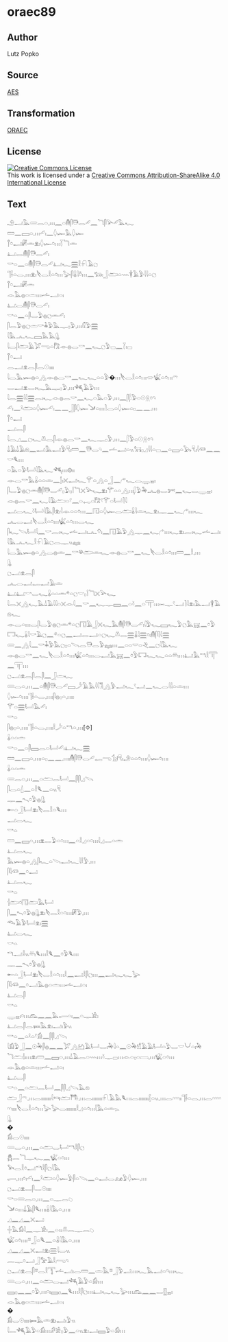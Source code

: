 # oraec89

## Author

Lutz Popko

## Source

[AES](https://github.com/simondschweitzer/aes)

## Transformation

[ORAEC](https://oraec.github.io/)

## License

<a rel="license" href="http://creativecommons.org/licenses/by-sa/4.0/"><img alt="Creative Commons License" style="border-width:0" src="https://i.creativecommons.org/l/by-sa/4.0/88x31.png" /></a><br />This work is licensed under a <a rel="license" href="http://creativecommons.org/licenses/by-sa/4.0/">Creative Commons Attribution-ShareAlike 4.0 International License</a>

## Text

𓄂𓂝𓅓𓄲𓂋𓏏𓈒𓏥𓈖𓏏𓄟𓋴𓇥𓂋𓄔𓈖𓆓𓋴𓅪𓄔𓅓𓆑<br>
𓏠𓈖𓈙𓏏𓈒𓏥𓄔𓏤𓈖𓆭𓆱𓅓𓆭𓆱<br>
𓐩𓏌𓂝𓏞𓏛𓁷𓏤𓆭𓆱𓏌𓏥𓇅𓆓𓏛<br>
𓂞𓂋𓄟𓋴𓇥𓂋𓄔𓏤<br>
𓎡𓏏𓈖𓏏𓄟𓋴𓇥𓂋𓄔𓂞𓆑𓈗𓎛𓍯𓄿𓐎<br>
𓊹𓌢𓏏𓂋𓈒𓏥𓁷𓏤𓌸𓂋𓎛𓏏𓏌𓏥𓅬𓋴𓏇𓇋𓏊𓏥𓈖𓃒𓏤𓃀𓂧𓏏𓇠𓇉𓄿𓅱𓇋𓇋𓏏𓐎<br>
𓐩𓏌𓂝𓏞𓏛<br>
𓁹𓅓𓐍𓏏𓏛𓏥𓌡𓂝𓏏𓏤<br>
𓂞𓂋𓄟𓋴𓇥𓂋𓄔𓏤<br>
𓎡𓏏𓈖𓏏𓋴𓂋𓅱𓐍𓐎𓏛𓄔𓏤<br>
𓋴𓂋𓅱𓐍𓐎𓏛𓎡𓇓𓅱𓅓𓊃𓊪𓅱𓈒𓏥𓏁𓅱𓈗<br>
𓇋𓅓𓂜𓆑𓈙𓅓𓅓𓊮<br>
𓇋𓂋𓋴𓂧𓄿𓅯𓂸𓏏𓀗𓁹𓐍𓂋𓎡𓈖𓆑𓐎𓅱𓊌𓈖𓇅𓏤𓊌<br>
𓐩𓏌𓂝<br>
𓂋𓂝𓁷𓂋𓋴𓂋𓇳𓏤𓏤𓏤𓏤<br>
𓇋𓂋𓅓𓆱𓐍𓏏𓂻𓁹𓐍𓂋𓎡𓈖𓆑𓆑𓏏𓏏𓅱�𓏥𓌸𓂋𓎛𓏏𓏌𓏥𓂌𓆤𓏏𓏌𓏥𓍼<br>
𓂋𓂝𓁷𓂋𓏤𓆑𓅓𓊃𓊪𓅱𓈒𓏥𓆈𓄿𓅱𓏥<br>
𓇋𓂋𓈗𓇋𓇋𓈗𓂋𓏤𓆑𓁹𓐍𓂋𓎡𓈖𓆑𓏏𓅓𓏏𓅱𓈒𓏥𓈖𓋴𓆄𓅱𓏏𓇳𓇶𓏌𓄹<br>
𓄔𓏤𓈖𓍲𓂧𓏏𓆭𓆱𓄔𓏤𓈖𓈖𓃀𓋴𓆭𓆱𓍁𓏏𓏥𓍘𓂋𓏏𓆭𓆱𓏏𓊪𓈖𓈖𓈒𓏥<br>
𓐩𓏌𓂝<br>
𓂝𓂋𓋴<br>
𓇋𓂋𓈎𓈖𓐎𓆑𓌨𓂋𓋴𓁹𓐍𓂋𓎡𓈖𓆑𓊃𓊪𓅱𓈒𓏥𓈖𓆄𓅱𓏏𓇳𓇶𓏌𓄹<br>
𓍑𓄿𓍑𓄿𓁶𓈖𓂝𓅓𓂝𓅱𓄛𓏤𓏠𓈖𓇥𓂋𓄹𓈖𓌡𓂝𓏏𓏭𓃙𓊪𓈎𓇋𓇋𓏏𓊌𓈖𓏏𓈙𓏏𓅂𓄛𓏤𓇋𓆛𓈖𓈖𓎡𓆰𓏥<br>
𓏏𓅓𓏏𓅱𓂡𓇋𓅓𓆑𓆈𓏥𓊗𓏤𓏤<br>
𓁹𓂋𓎡𓅓𓏇𓏏𓏏𓏛𓈖𓂭𓏤𓏴𓂝𓆑𓄝𓏏𓂻𓏏𓃀𓈖𓂐𓆑𓂋𓇾𓈇𓏤<br>
𓋴𓂋𓅱𓐍𓐎𓏛𓄟𓋴𓇥𓂋𓄔𓊪𓅱𓊪𓌉𓆓𓏴𓅪𓆑𓁷𓏤𓄝𓏏𓏏𓂻𓏥𓆄𓅱𓅆𓂜𓐍𓂋𓀒𓈖𓆑𓂋𓇾𓈇𓏤<br>
𓁹𓐍𓂋𓎡𓈖𓆑𓇋𓄿𓂧𓏏𓍢𓈖𓏏𓉻𓏏𓀗𓍢𓄝𓏏𓂡𓍘𓇋<br>
𓂝𓂋𓆑𓍱𓂡𓇋𓅓𓋴𓁷𓏤𓇋𓁹𓏏𓏏𓏌𓏥𓈖𓉔𓏏𓆭𓆱𓂋𓂧𓏇𓇋𓏛𓆑𓁷𓏤𓊃𓈖𓆑𓂐𓏥𓆑<br>
𓂜𓂋𓂝𓌸𓂋𓎛𓏏𓏌𓏥𓆤𓏏𓏌𓏥𓂋𓆑<br>
𓋴𓆑𓌪𓂡𓇋𓈖𓎡𓐛𓏤𓆑𓌡𓂝𓏤𓂜𓄣𓏤𓈖𓉔𓄿𓅱𓂻𓊃𓈖𓆑𓂐𓏥𓆑𓁷𓏤𓐛𓏤𓆑𓌡𓂝𓏤<br>
𓇋𓅓𓂜𓆑𓎛𓍯𓄿𓐎𓂋𓊃𓏭𓈐<br>
𓇋𓂋𓅓𓆱𓐍𓏏𓂻𓂋𓐍𓏛𓈖𓎡𓋬𓂧𓏛𓆑𓁹𓐍𓂋𓎡𓈖𓆑𓌸𓂋𓎛𓏏𓏌𓏥𓏠𓈖𓎛𓈒𓏥<br>
𓊮<br>
𓐎𓂝𓁷𓂋𓋴<br>
𓂜𓂋𓂝𓉻𓂝𓄿𓏛<br>
𓂞𓂞𓎡𓂋𓆑𓏇𓏏𓏏𓏛𓍬𓏏𓐎𓎟𓊪𓌉𓆓𓏴𓅪𓆑<br>
𓇋𓂋𓏴𓂻𓆑𓅓𓍑𓄿𓇋𓇋𓏏𓏴𓁹𓇋𓈖𓎡𓈖𓆑𓊃𓈙𓈖𓏏𓍱𓈖𓏏𓋳𓏥𓋭𓊃𓍢𓂝𓍘𓇋𓁷𓏤𓅓𓂝𓇉𓄿𓁶𓆑<br>
𓁹𓂋𓏏𓏥𓂋𓋴𓂋𓅱𓐍𓐎𓏛𓍬𓏏𓐎𓉔𓄿𓃀𓏴𓆑𓅓𓄟𓋴𓇥𓂋𓄔𓏤𓇋𓅱𓆑𓈙𓆑𓅱𓐎𓅓𓄚𓈖𓏌𓅱𓉐𓆑𓏇𓇋𓎡𓄿𓐎𓈖𓍬𓏏𓐎𓈖𓂝𓂋𓂝𓏏𓐎𓆑𓌨𓂋𓈗𓏇𓇋𓈗𓏌𓏤𓄟𓋴𓍘𓇋𓈗<br>
𓄲𓈖𓂻𓇋𓈖𓎡𓇓𓅱𓅓𓐎𓊪𓏏𓌪𓂋𓇥𓂋𓅱𓈐𓏥𓈖𓏏𓏏𓎟𓏏𓂙𓈖𓐎𓇋𓅓𓆑<br>
𓁹𓐍𓂋𓎡𓈖𓆑𓌸𓂋𓎛𓏏𓏌𓏥𓆤𓏏𓏌𓏥𓂋𓂝𓅓𓄚𓈖𓏌𓅱𓉐𓆑𓆑𓏏𓏏𓄦𓏥𓂞𓅓𓎔𓎛𓋳𓈖𓋳𓏥<br>
𓐎𓂝𓁷𓂋𓋴𓂋𓋴𓈖𓃀𓏛𓆑<br>
𓄲𓂋𓏏𓈒𓏥𓈖𓏏𓄟𓋴𓇥𓂋𓄔𓈙𓌳𓄿𓅓𓇋𓇋𓀢𓂻𓅱𓂝𓆑𓍢𓂝𓈖𓆑𓂋𓇋𓇋𓏏𓏛𓏥<br>
𓆭𓆱𓏌𓏥𓏤𓊹𓌢𓏏𓂋𓈒𓏥𓏤𓋴𓐍𓊪𓏏𓈒𓏥𓏤<br>
𓄝𓏏𓈗𓂡𓅓𓄔𓏤<br>
𓎡𓏏<br>
𓋴𓐍𓊪𓏏𓈒𓏥𓏤𓊹𓌢𓏏𓂋𓈒𓏥𓏤𓎛𓌳𓏏𓎔𓏏𓈒𓏥[⯑]<br>
𓏇𓏏𓏏𓏛<br>
𓎡𓏏𓈖𓏏𓋴𓈙𓂋𓏏𓂡𓄔𓏤𓂞𓆑𓈗<br>
𓏠𓈖𓈙𓏏𓈒𓏥𓏤𓏏𓊪𓈖𓈖𓈒𓏥𓏤𓄟𓋴𓇥𓂋𓄔𓉻𓂸𓃩𓄛𓏤𓄂𓏏𓏏𓏌𓏥𓏤𓆭𓆱𓏌𓏥𓏤<br>
𓏇𓏏𓏏𓏛<br>
𓄲𓂋𓏏𓈒𓏥𓈖𓏏𓂧𓂋𓂡𓈖𓋴𓋴𓈎𓌪<br>
𓋴𓂋𓏏𓇮𓈖𓏏𓎛𓆰𓈖𓏏𓏭𓄛<br>
𓊃𓈖𓍇𓏌𓅱𓐍𓊮<br>
𓄡𓏏𓃀𓂡𓁷𓏤𓌸𓂋𓎛𓏏𓆰𓏥<br>
𓂝𓂋𓆑<br>
𓎡𓏏<br>
𓏠𓈖𓈙𓏏𓈒𓏥𓁷𓂋𓅱𓏏𓏌𓏥𓈖𓏏𓎛𓈎𓏏𓏌𓏥𓇋𓈎𓂋𓏏𓏛<br>
𓂞𓂋𓆑<br>
𓅓𓆱𓐍𓏏𓂻𓋴𓆑𓏏𓌪𓂝𓆑𓇋𓎛𓅱𓈒𓏥<br>
𓋴𓇋𓆛𓈖𓏌𓂝<br>
𓂞𓂋𓆑<br>
𓎡𓏏<br>
𓐪𓂧𓏌𓉔𓂧𓅓𓂡<br>
𓋴𓈖𓍇𓏌𓅱𓐍𓊮𓁷𓏤𓌸𓂋𓎛𓏏𓏌𓏥𓏞𓅱𓈒𓏥<br>
𓆞𓄿𓅱𓂡𓁷𓏤𓈗<br>
𓂞𓂋𓆑<br>
𓎡𓏏<br>
𓎔𓂝𓎛𓏭𓄦𓆰𓏥𓎛𓆰𓈖𓏌𓅱𓆰𓏥<br>
𓊃𓈖𓍇𓏌𓅱𓐍𓊮<br>
𓄡𓏏𓃀𓂡𓁷𓏤𓌸𓂋𓎛𓏏𓏌𓏥𓎛𓈖𓂝𓎛𓋴𓐎𓏥𓈖𓂝𓆑𓆑𓅬<br>
𓋴𓇋𓆛𓈖𓏌𓂝𓅓𓐍𓏏𓏛𓏥𓌡𓂝𓏏𓏤<br>
𓂞𓂋𓋴<br>
𓎡𓏏<br>
𓇾𓈇𓏤𓏌𓏥𓃹𓈖𓈖𓅓𓂷𓏏𓏤𓈖𓏏𓊃𓀀𓏤<br>
𓂞𓂋𓋴𓂋𓍃𓅓𓁷𓏤𓂝𓏤𓅱𓏭<br>
𓎡𓏏𓈖𓏏𓍲𓏏𓍢𓀁𓈖𓋴𓋴𓈎𓌪<br>
𓇋𓀁𓅱𓃀𓈖𓇳𓅆𓋴𓐍𓈖𓈖𓅯𓂻𓂚𓄿𓂡𓂋𓏤𓅆𓇋𓏏𓈖𓇳𓅆𓀸𓄿𓄿𓂡𓏏𓅱𓂋𓎟𓄋𓏏𓏤𓅆<br>
𓆓𓂧𓌃𓏤𓏥𓁷𓏤𓏠𓈖𓈙𓏏𓈒𓏥𓍑𓄿𓂋𓏏𓇠𓏥𓍱𓊃𓊌𓏥𓁹𓏏𓊪𓏏𓇯𓈒𓏥𓆤𓏏𓏌𓏥<br>
𓁹𓅓𓐍𓏏𓏛𓏥𓌡𓂝𓏏𓏤<br>
𓂞𓂋𓋴<br>
𓎡𓏏𓈖𓏏𓂧𓂋𓂡𓈖𓋴𓋴𓈎𓌪𓅓𓁶<br>
𓂧𓃀𓍼𓈒𓏥𓂋𓏤𓏤𓏤𓏤𓏤𓏤𓏤𓏤𓇋𓄞𓂧𓇭𓈒𓏥𓂋𓏤𓏤𓏤𓏤𓏤𓏤𓏤𓏤𓍯𓄿𓅓𓆰𓏥𓂋𓏤𓏤𓏤𓏤𓏤𓏤𓏤𓏤𓐮𓏏𓏭𓈒𓏥𓂋𓎆𓎆𓎆𓏤𓏤𓊹𓌢𓏏𓂋𓈒𓏥𓂋𓎆𓎆𓎆𓎆𓎆𓎆𓏤𓏤𓏤𓏤𓌸𓂋𓎛𓏏𓏌𓏥𓅬𓅬𓂋𓏤𓏤𓏤𓏤𓏤𓏤𓏤𓏤𓎛𓈎𓏏𓏌𓏥𓇛𓅓𓏏𓏛𓂄<br>
𓊮<br>
�<br>
𓀁𓂋𓇳𓏤𓏤𓏤𓏤<br>
𓄲𓂋𓏏𓈒𓏥𓈖𓏏𓂧𓂋𓂡𓎔𓎛𓋴𓐎<br>
𓆣𓂋𓆓𓊃𓆑𓈖𓆤𓏏𓏌𓏥<br>
𓅨𓂋𓎛𓏌𓂝𓎔𓎛𓋴𓐎𓇋𓅓<br>
𓂷𓈒𓏥𓏌𓏤𓄔𓏤𓈖𓍲𓂧𓏏𓆭𓆱𓅱𓋴𓏏𓌫𓈖𓏏𓂝𓂋𓃭𓅱𓆭𓆱𓈒𓏥<br>
𓐎𓂝𓁷𓂋𓋴𓂋𓇳𓏤𓏤𓏤𓏤<br>
𓎡𓏏𓄲𓂋𓏏𓈒𓏥𓈖𓏏𓊃𓂋𓆇<br>
𓍁𓏏𓏥𓍑𓄿𓋴𓆰𓏥𓏤𓏇𓇋𓅓𓏏𓈒𓏥𓏤<br>
𓈎𓈖𓈎𓈖𓏴𓂝<br>
𓏶𓅓𓀁𓇋𓈖𓊃𓀀𓏤𓈖𓏏𓏭𓌨𓂋𓊃𓂋𓆇<br>
𓆤𓏏𓏌𓏥𓏤𓎼𓃀𓏏𓆰𓈖𓏏𓏇𓇋𓅓𓏏𓈒𓏥𓏤<br>
𓈎𓈖𓈎𓈖𓏴𓂝𓁷𓏤𓈗𓇋𓂋𓏭<br>
𓐛𓊃𓏌𓂝𓃀𓅡𓄿𓎛𓂺𓄹<br>
𓐎𓂝𓁷𓂋𓋴𓎼𓂋𓎛𓇰𓌡𓂝𓏤𓂋𓏠𓈖𓏛𓅓𓎼𓃀𓅱𓂢𓏥𓆑𓅓𓂝𓏏𓄹𓏥𓆑<br>
𓄲𓂋𓏏𓈒𓏥𓈖𓏏𓂧𓂋𓂝𓆈𓄿𓅱𓏏𓀁𓏥<br>
𓈙𓊪𓈖𓈖𓏌𓅱𓈒𓏥𓏌𓏤𓈙𓊪𓈖𓆰𓏥𓎛𓋴𓐎𓏥𓂞𓆑𓆑𓅬𓏥𓃹𓈖𓈖𓂋𓊅𓈇𓏤<br>
𓁹𓅓𓐍𓏏𓏛𓏥𓌡𓂝𓏏𓏤<br>
�<br>
𓀁𓂋𓇳𓏤𓏤𓏤𓏤𓍃𓅓𓏛𓁷𓏤𓂝𓏤𓅱𓏭<br>
𓇋𓂋𓆈𓄿𓅱𓏏𓀁𓏥𓀔𓀀𓊪𓅱𓈖𓏏𓏭𓁷𓏤𓂝𓈙𓅱𓏏𓀁𓏥<br>
